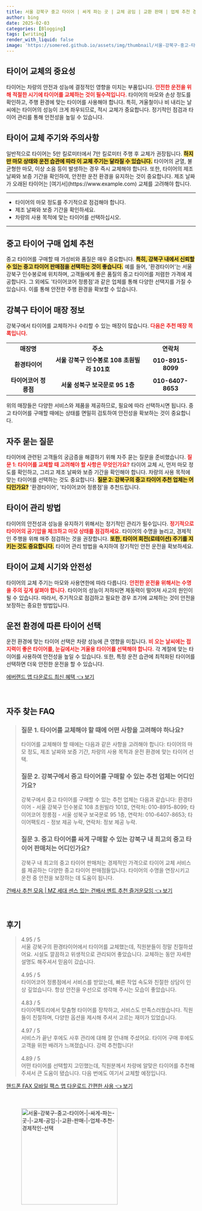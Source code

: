 ```yaml
---
title: 서울 강북구 중고 타이어 | 싸게 파는 곳 | 교체 공임 | 교환 판매 | 업체 추천 경제적인 선택
author: bing
date: 2025-02-03
categories: [Blogging]
tags: [writing]
render_with_liquid: false
image: 'https://somered.github.io/assets/img/thumbnail/서울-강북구-중고-타이어-|-싸게-파는-곳-|-교체-공임-|-교환-판매-|-업체-추천-경제적인-선택.webp'
---
```



<h2 id='타이어_교체의_중요성'>타이어 교체의 중요성</h2>

<p>타이어는 차량의 안전과 성능에 결정적인 영향을 미치는 부품입니다. <b><span style="color: #ee2323;">안전한 운전을 위해 적절한 시기에 타이어를 교체하는 것이 필수적입니다.</span></b> 타이어의 마모와 손상 정도를 확인하고, 주행 환경에 맞는 타이어를 사용해야 합니다. 특히, 겨울철이나 비 내리는 날씨에는 타이어의 성능이 크게 좌우되므로, 적시 교체가 중요합니다. 정기적인 점검과 타이어 관리를 통해 안전성을 높일 수 있습니다.</p>

<h2 id='타이어_교체_주기와_주의사항'>타이어 교체 주기와 주의사항</h2>

<p>일반적으로 타이어는 5만 킬로미터에서 7만 킬로미터 주행 후 교체가 권장됩니다. <b><span style="background-color: #ffe066;">하지만 마모 상태와 운전 습관에 따라 이 교체 주기는 달라질 수 있습니다.</span></b> 타이어의 균열, 불균형한 마모, 이상 소음 등이 발생하는 경우 즉시 교체해야 합니다. 또한, 타이어의 제조 날짜와 보증 기간을 확인하여, 안전한 운전 환경을 유지하는 것이 중요합니다. 제조 날짜가 오래된 타이어는 [여기서](https://www.example.com) 교체를 고려해야 합니다.</p>

<hr />

<ul>
    <li>타이어의 마모 정도를 주기적으로 점검해야 합니다.</li>
    <li>제조 날짜와 보증 기간을 확인하세요.</li>
    <li>차량의 사용 목적에 맞는 타이어를 선택하십시오.</li>
</ul>

<hr />

<h2 id='중고_타이어_구매_업체_추천'>중고 타이어 구매 업체 추천</h2>

<p>중고 타이어를 구매할 때 가성비와 품질은 매우 중요합니다. <b><span style="background-color: #ffe066;">특히, 강북구 내에서 신뢰할 수 있는 중고 타이어 판매점을 선택하는 것이 좋습니다.</span></b> 예를 들어, '환경타이어'는 서울 강북구 인수봉로에 위치하며, 고객들에게 좋은 품질의 중고 타이어를 저렴한 가격에 제공합니다. 그 외에도 '타이어코어 정릉점'과 같은 업체를 통해 다양한 선택지를 가질 수 있습니다. 이를 통해 안전한 주행 환경을 확보할 수 있습니다.</p>

<h2 id='강북구_타이어_매장_정보'>강북구 타이어 매장 정보</h2>

<p>강북구에서 타이어를 교체하거나 수리할 수 있는 매장이 많습니다. <b><span style="color: #ee2323;">다음은 추천 매장 목록입니다.</span></b></p>

<table>
    <tr>
        <td style="text-align: center; height: 17px;"><b>매장명</b></td>
        <td style="text-align: center; height: 17px;"><b>주소</b></td>
        <td style="text-align: center; height: 17px;"><b>연락처</b></td>
    </tr>
    <tr>
        <td style="text-align: center; height: 17px;"><b>환경타이어</b></td>
        <td style="text-align: center; height: 17px;"><b>서울 강북구 인수봉로 108 초원빌라 101호</b></td>
        <td style="text-align: center; height: 17px;"><b>010-8915-8099</b></td>
    </tr>
    <tr>
        <td style="text-align: center; height: 17px;"><b>타이어코어 정릉점</b></td>
        <td style="text-align: center; height: 17px;"><b>서울 성북구 보국문로 95 1층</b></td>
        <td style="text-align: center; height: 17px;"><b>010-6407-8653</b></td>
    </tr>
</table>

<p>위의 매장들은 다양한 서비스와 제품을 제공하므로, 필요에 따라 선택하시면 됩니다. 중고 타이어를 구매할 때에는 상태를 면밀히 검토하여 안전성을 확보하는 것이 중요합니다.</p>

<h2 id='자주_묻는_질문'>자주 묻는 질문</h2>

<p>타이어에 관련된 고객들의 궁금증을 해결하기 위해 자주 묻는 질문을 준비했습니다. <b><span style="color: #ee2323;">질문 1: 타이어를 교체할 때 고려해야 할 사항은 무엇인가요?</span></b> 타이어 교체 시, 먼저 마모 정도를 확인하고, 그리고 제조 날짜와 보증 기간을 확인해야 합니다. 차량의 사용 목적에 맞는 타이어를 선택하는 것도 중요합니다. <b><span style="background-color: #ffe066;">질문 2: 강북구의 중고 타이어 추천 업체는 어디인가요?</span></b> '환경타이어', '타이어코어 정릉점'을 추천드립니다.</p>

<h2 id='타이어_관리_방법'>타이어 관리 방법</h2>

<p>타이어의 안전성과 성능을 유지하기 위해서는 정기적인 관리가 필수입니다. <b><span style="color: #ee2323;">정기적으로 타이어의 공기압을 체크하고 마모 상태를 점검하세요.</span></b> 타이어의 수명을 늘리고, 경제적인 주행을 위해 매주 점검하는 것을 권장합니다. <b><span style="background-color: #ffe066;">또한, 타이어 회전(로테이션) 주기를 지키는 것도 중요합니다.</span></b> 타이어 관리 방법을 숙지하여 장기적인 안전 운전을 확보하세요.</p>

<h2 id='타이어_교체_시기와_안전성'>타이어 교체 시기와 안전성</h2>

<p>타이어의 교체 주기는 마모와 사용연한에 따라 다릅니다. <b><span style="color: #ee2323;">안전한 운전을 위해서는 수명을 주의 깊게 살펴야 합니다.</span></b> 타이어의 성능이 저하되면 제동력이 떨어져 사고의 원인이 될 수 있습니다. 따라서, 주기적으로 점검하고 필요한 경우 조기에 교체하는 것이 안전을 보장하는 중요한 방법입니다.</p>

<h2 id='운전_환경에_따른_타이어_선택'>운전 환경에 따른 타이어 선택</h2>

<p>운전 환경에 맞는 타이어 선택은 차량 성능에 큰 영향을 미칩니다. <b><span style="color: #ee2323;">비 오는 날씨에는 접지력이 좋은 타이어를, 눈길에서는 겨울용 타이어를 선택해야 합니다.</span></b> 각 계절에 맞는 타이어를 사용하여 안전성을 높일 수 있습니다. 또한, 특정 운전 습관에 최적화된 타이어를 선택하면 더욱 안전한 운전을 할 수 있습니다.</p>


<p><a class="click-button" title="에버랜드 앱 다운로드 최신 혜택" href="https://somered.github.io/posts/%EC%97%90%EB%B2%84%EB%9E%9C%EB%93%9C-%EC%95%B1-%EB%8B%A4%EC%9A%B4%EB%A1%9C%EB%93%9C-%EC%B5%9C%EC%8B%A0-%ED%98%9C%ED%83%9D/" rel="dofollow">에버랜드 앱 다운로드 최신 혜택 👈 보기</a></p><br>
<h2 id='자주_찾는_FAQ'>자주 찾는 FAQ</h2>
<div itemscope="" itemtype="https://schema.org/FAQPage"> 
<blockquote> 
<div itemscope="" itemprop="mainEntity" itemtype="https://schema.org/Question"> 
<h3 itemprop="name">질문 1. 타이어를 교체해야 할 때에 어떤 사항을 고려해야 하나요?</h3> 
<div itemscope="" itemprop="acceptedAnswer" itemtype="https://schema.org/Answer"> 
<span itemprop="text"> 
<p>타이어를 교체해야 할 때에는 다음과 같은 사항을 고려해야 합니다: 타이어의 마모 정도, 제조 날짜와 보증 기간, 차량의 사용 목적과 운전 환경에 맞는 타이어 선택.</p> 
</span> 
</div> 
</div> 

<div itemscope="" itemprop="mainEntity" itemtype="https://schema.org/Question"> 
<h3 itemprop="name">질문 2. 강북구에서 중고 타이어를 구매할 수 있는 추천 업체는 어디인가요?</h3> 
<div itemscope="" itemprop="acceptedAnswer" itemtype="https://schema.org/Answer"> 
<span itemprop="text"> 
<p>강북구에서 중고 타이어를 구매할 수 있는 추천 업체는 다음과 같습니다: 환경타이어 - 서울 강북구 인수봉로 108 초원빌라 101호, 연락처: 010-8915-8099; 타이어코어 정릉점 - 서울 성북구 보국문로 95 1층, 연락처: 010-6407-8653; 타이어팩토리 - 정보 제공 누락, 연락처: 정보 제공 누락.</p> 
</span> 
</div> 
</div> 

<div itemscope="" itemprop="mainEntity" itemtype="https://schema.org/Question"> 
<h3 itemprop="name">질문 3. 중고 타이어를 싸게 구매할 수 있는 강북구 내 최고의 중고 타이어 판매처는 어디인가요?</h3> 
<div itemscope="" itemprop="acceptedAnswer" itemtype="https://schema.org/Answer"> 
<span itemprop="text"> 
<p>강북구 내 최고의 중고 타이어 판매처는 경제적인 가격으로 타이어 교체 서비스를 제공하는 다양한 중고 타이어 판매점들입니다. 타이어의 수명을 연장시키고 운전 중 안전을 보장하는 데 도움이 됩니다.</p> 
</span> 
</div> 
</div> 
</blockquote> 
</div>
<p><a class="click-button" title="건배사 추천 모음 | MZ 세대 센스 있는 건배사 멘트 추천 즐거운모임" href="https://somered.github.io/posts/%EA%B1%B4%EB%B0%B0%EC%82%AC-%EC%B6%94%EC%B2%9C-%EB%AA%A8%EC%9D%8C-MZ-%EC%84%B8%EB%8C%80-%EC%84%BC%EC%8A%A4-%EC%9E%88%EB%8A%94-%EA%B1%B4%EB%B0%B0%EC%82%AC-%EB%A9%98%ED%8A%B8-%EC%B6%94%EC%B2%9C-%EC%A6%90%EA%B1%B0%EC%9A%B4%EB%AA%A8%EC%9E%84/" rel="dofollow">건배사 추천 모음 | MZ 세대 센스 있는 건배사 멘트 추천 즐거운모임 👈 보기</a></p><br>
<h2 id='후기'>후기</h2>
<div itemscope itemtype="https://schema.org/Product">
  <blockquote>
  <div itemprop="review" itemscope itemtype="https://schema.org/Review">
      <div itemprop="reviewRating" itemscope itemtype="https://schema.org/Rating"> <span itemprop="ratingValue">4.95</span> / <span itemprop="bestRating">5</span> </div>
      <span itemprop="reviewBody">서울 강북구의 환경타이어에서 타이어를 교체했는데, 직원분들이 정말 친절하셨어요. 시설도 깔끔하고 위생적으로 관리되어 좋았습니다. 교체하는 동안 자세한 설명도 해주셔서 믿음이 갔습니다.</span>
  </div>
  <br>
  <div itemprop="review" itemscope itemtype="https://schema.org/Review">
      <div itemprop="reviewRating" itemscope itemtype="https://schema.org/Rating"> <span itemprop="ratingValue">4.95</span> / <span itemprop="bestRating">5</span> </div>
      <span itemprop="reviewBody">타이어코어 정릉점에서 서비스를 받았는데, 빠른 작업 속도와 친절한 상담이 인상 깊었습니다. 항상 안전을 우선으로 생각해 주시는 모습이 좋았습니다.</span>
  </div>
  <br>
  <div itemprop="review" itemscope itemtype="https://schema.org/Review">
      <div itemprop="reviewRating" itemscope itemtype="https://schema.org/Rating"> <span itemprop="ratingValue">4.83</span> / <span itemprop="bestRating">5</span> </div>
      <span itemprop="reviewBody">타이어팩토리에서 맞춤형 타이어를 장착하고, 서비스도 만족스러웠습니다. 직원들이 친절하며, 다양한 옵션을 제시해 주셔서 고르는 재미가 있었습니다.</span>
  </div>
  <br>
  <div itemprop="review" itemscope itemtype="https://schema.org/Review">
      <div itemprop="reviewRating" itemscope itemtype="https://schema.org/Rating"> <span itemprop="ratingValue">4.97</span> / <span itemprop="bestRating">5</span> </div>
      <span itemprop="reviewBody">서비스가 끝난 후에도 사후 관리에 대해 잘 안내해 주셨어요. 타이어 구매 후에도 고객을 위한 배려가 느껴졌습니다. 강력 추천합니다!</span>
  </div>
  <br>
  <div itemprop="review" itemscope itemtype="https://schema.org/Review">
      <div itemprop="reviewRating" itemscope itemtype="https://schema.org/Rating"> <span itemprop="ratingValue">4.89</span> / <span itemprop="bestRating">5</span> </div>
      <span itemprop="reviewBody">어떤 타이어를 선택할지 고민했는데, 직원분께서 차량에 알맞은 타이어를 추천해 주셔서 큰 도움이 됐습니다. 다음 번에도 여기서 교체할 예정입니다.</span>
  </div>
  </blockquote>
</div>
<p><a class="click-button" title="핸드폰 FAX 모바일 팩스 앱 다운로드 간편한 사용" href="https://somered.github.io/posts/%ED%95%B8%EB%93%9C%ED%8F%B0-FAX-%EB%AA%A8%EB%B0%94%EC%9D%BC-%ED%8C%A9%EC%8A%A4-%EC%95%B1-%EB%8B%A4%EC%9A%B4%EB%A1%9C%EB%93%9C-%EA%B0%84%ED%8E%B8%ED%95%9C-%EC%82%AC%EC%9A%A9/" rel="dofollow">핸드폰 FAX 모바일 팩스 앱 다운로드 간편한 사용 👈 보기</a></p><br>
<figure class="image"><img src="https://somered.github.io/assets/img/thumbnail/서울-강북구-중고-타이어-|-싸게-파는-곳-|-교체-공임-|-교환-판매-|-업체-추천-경제적인-선택.webp" alt="서울-강북구-중고-타이어-|-싸게-파는-곳-|-교체-공임-|-교환-판매-|-업체-추천-경제적인-선택" width="256" height="256"></figure>